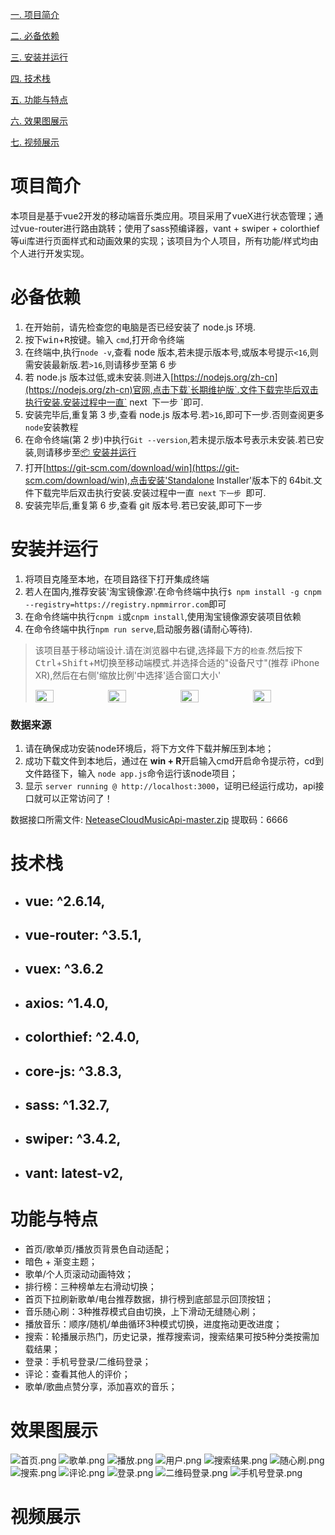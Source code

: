 [一. 项目简介](#项目简介)

[二. 必备依赖](#必备依赖)

[三. 安装并运行](#安装并运行)

[四. 技术栈](#技术栈)

[五. 功能与特点](#功能与特点)

[六. 效果图展示](#效果图展示)

[七. 视频展示](#视频展示)

# 项目简介

  本项目是基于vue2开发的移动端音乐类应用。项目采用了vueX进行状态管理；通过vue-router进行路由跳转；使用了sass预编译器，vant + swiper + colorthief等ui库进行页面样式和动画效果的实现；该项目为个人项目，所有功能/样式均由个人进行开发实现。

# 必备依赖

1. 在开始前，请先检查您的电脑是否已经安装了 node.js 环境.
2. 按下<kbd>win</kbd>+<kbd>R</kbd>按键。输入 `cmd`,打开命令终端
3. 在终端中,执行`node -v`,查看 node 版本,若未提示版本号,或版本号提示`<16`,则需安装最新版.若`>16`,则请移步至第 6 步
4. 若 node.js 版本过低,或未安装.则进入[https://nodejs.org/zh-cn](https://nodejs.org/zh-cn)官网,点击下载`长期维护版`.文件下载完毕后双击执行安装.安装过程中一直` next` `下一步 `即可.
5. 安装完毕后,重复第 3 步,查看 node.js 版本号.若`>16`,即可下一步.否则查阅更多`node`安装教程
6. 在命令终端(第 2 步)中执行`Git --version`,若未提示版本号表示未安装.若已安装,则请移步至[📦 安装并运行](#安装并运行)
7. 打开[https://git-scm.com/download/win](https://git-scm.com/download/win),点击安装'Standalone Installer'版本下的 64bit.文件下载完毕后双击执行安装.安装过程中一直` next` `下一步 `即可.
8. 安装完毕后,重复第 6 步,查看 git 版本号.若已安装,即可下一步

# 安装并运行

1. 将项目克隆至本地，在项目路径下打开集成终端
2. 若人在国内,推荐安装'淘宝镜像源'.在命令终端中执行`$ npm install -g cnpm --registry=https://registry.npmmirror.com`即可
4. 在命令终端中执行`cnpm i`或`cnpm install`,使用淘宝镜像源安装项目依赖
5. 在命令终端中执行`npm run serve`,启动服务器(请耐心等待).

> 该项目基于移动端设计.请在浏览器中<kbd>右键</kbd>,选择最下方的`检查`.然后按下<kbd>Ctrl</kbd>+<kbd>Shift</kbd>+<kbd>M</kbd>切换至移动端模式.并选择合适的"设备尺寸"(推荐 iPhone XR),然后在右侧'缩放比例'中选择'适合窗口大小'
>
> <div style="display:flex;align-items:center;"><img src="https://i.imgloc.com/2023/05/31/VWgTPv.png"style="width:25%"/><img src="https://i.imgloc.com/2023/05/31/VWg1W3.png"style="width:25%"/><img src="https://i.imgloc.com/2023/05/31/VWgu48.png"style="width:25%"/><img src="https://i.imgloc.com/2023/05/31/VWxZNZ.png"style="width:25%"/></div>


### 数据来源


1. 请在确保成功安装node环境后，将下方文件下载并解压到本地；
2. 成功下载文件到本地后，通过在 **win + R**开启输入cmd开启命令提示符，cd到文件路径下，输入 ``node app.js``命令运行该node项目；
3. 显示 ``server running @ http://localhost:3000``，证明已经运行成功，api接口就可以正常访问了！

数据接口所需文件: [NeteaseCloudMusicApi-master.zip](https://pan.baidu.com/s/1lLuMMi39BMt2qO2LZGwDnw )  提取码：6666


# 技术栈

- ## vue: ^2.6.14,
- ## vue-router: ^3.5.1,
- ## vuex: ^3.6.2
- ## axios: ^1.4.0,
- ## colorthief: ^2.4.0,
- ## core-js: ^3.8.3,
- ## sass: ^1.32.7,
- ## swiper: ^3.4.2,
- ## vant: latest-v2,


# 功能与特点

- 首页/歌单页/播放页背景色自动适配；
- 暗色 + 渐变主题；
- 歌单/个人页滚动动画特效；
- 排行榜：三种榜单左右滑动切换；
- 首页下拉刷新歌单/电台推荐数据，排行榜到底部显示回顶按钮；
- 音乐随心刷：3种推荐模式自由切换，上下滑动无缝随心刷；
- 播放音乐：顺序/随机/单曲循环3种模式切换，进度拖动更改进度；
- 搜索：轮播展示热门，历史记录，推荐搜索词，搜索结果可按5种分类按需加载结果；
- 登录：手机号登录/二维码登录；
- 评论：查看其他人的评价；
- 歌单/歌曲点赞分享，添加喜欢的音乐；


# 效果图展示

![首页.png](./displayIesources/img/%E9%A6%96%E9%A1%B5.png)
![歌单.png](./displayIesources/img/%E6%AD%8C%E5%8D%95.png)
![播放.png](./displayIesources/img/%E6%92%AD%E6%94%BE.png)
![用户.png](./displayIesources/img/%E4%B8%AA%E4%BA%BA%E4%B8%BB%E9%A1%B5.png)
![搜索结果.png](./displayIesources/img/%E6%90%9C%E7%B4%A2%E7%BB%93%E6%9E%9C.png)
![随心刷.png](./displayIesources/img/%E9%9A%8F%E5%BF%83%E5%88%B7.png)
![搜索.png](./displayIesources/img/%E6%90%9C%E7%B4%A2.png)
![评论.png](./displayIesources/img/%E8%AF%84%E8%AE%BA.png)
![登录.png](./displayIesources/img/%E7%99%BB%E5%BD%95.png)
![二维码登录.png](./displayIesources/img/%E6%89%AB%E7%A0%81%E7%99%BB%E5%BD%95.png)
![手机号登录.png](./displayIesources/img/%E6%89%8B%E6%9C%BA%E7%99%BB%E5%BD%95.png)

# 视频展示
